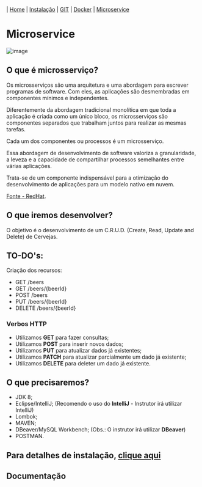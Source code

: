 | [Home](https://gabrielbabler.github.io/handson_microservice/) | [Instalação](https://gabrielbabler.github.io/handson_microservice/instalacao) | [GIT](https://gabrielbabler.github.io/handson_microservice/git) | [Docker](https://gabrielbabler.github.io/handson_microservice/docker) | [Microservice](https://gabrielbabler.github.io/handson_microservice/microservice)

# Microservice
![image](https://user-images.githubusercontent.com/20668748/79121059-ca2a5a00-7d6a-11ea-894b-4a5eaca061c8.png)


## O que é microsserviço?

Os microsserviços são uma arquitetura e uma abordagem para escrever programas de software. Com eles, as aplicações são desmembradas em componentes mínimos e independentes. 

Diferentemente da abordagem tradicional monolítica em que toda a aplicação é criada como um único bloco, os microsserviços são componentes separados que trabalham juntos para realizar as mesmas tarefas.

Cada um dos componentes ou processos é um microsserviço. 

Essa abordagem de desenvolvimento de software valoriza a granularidade, a leveza e a capacidade de compartilhar processos semelhantes entre várias aplicações. 

Trata-se de um componente indispensável para a otimização do desenvolvimento de aplicações para um modelo nativo em nuvem. 

[Fonte - RedHat](https://www.redhat.com/pt-br/topics/microservices).

## O que iremos desenvolver?

O objetivo é o desenvolvimento de um C.R.U.D. (Create, Read, Update and Delete) de Cervejas.

## TO-DO's:

Criação dos recursos:
 - GET /beers
 - GET /beers/{beerId}
 - POST /beers
 - PUT /beers/{beerId}
 - DELETE /beers/{beerId}
 
### Verbos HTTP
- Utilizamos **GET** para fazer consultas;
- Utilizamos **POST** para inserir novos dados;
- Utilizamos **PUT** para atualizar dados já existentes;
- Utilizamos **PATCH** para atualizar parcialmente um dado já existente;
- Utilizamos **DELETE** para deleter um dado já existente.

## O que precisaremos?

- JDK 8;
- Eclipse/IntelliJ; (Recomendo o uso do **IntelliJ** - Instrutor irá utilizar IntelliJ)
- Lombok;
- MAVEN;
- DBeaver/MySQL Workbench; (Obs.: O instrutor irá utilizar **DBeaver**)
- POSTMAN.

## Para detalhes de instalação, [clique aqui](https://gabrielbabler.github.io/handson_microservice/instalacao)

## Documentação


